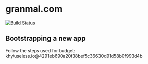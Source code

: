 # granmal.com

[![Build Status](https://travis-ci.org/khy/granmal.com.svg?branch=master)](https://travis-ci.org/khy/granmal.com)

## Bootstrapping a new app

Follow the steps used for budget: khy/useless.io@4291eb690a20f38bef5c36630d91d58b0f993d4b
